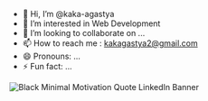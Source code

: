 - 👋 Hi, I’m @kaka-agastya
- 👀 I’m interested in Web Development
- 💞️ I’m looking to collaborate on ...
- 📫 How to reach me : kakagastya2@gmail.com
- 😄 Pronouns: ...
- ⚡ Fun fact: ...

![Black Minimal Motivation Quote LinkedIn Banner](https://github.com/user-attachments/assets/15828ad5-b29f-4344-873e-7a9ca6bb1994)



